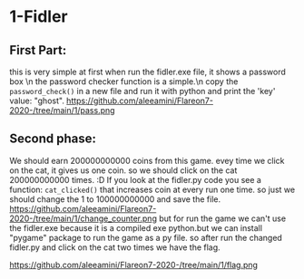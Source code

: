 # 1-Fidler
## First Part:
this is very simple
at first when run the fidler.exe file, it shows a password box \n the password checker function is a simple.\n copy the ```password_check()``` in a new file and run it with python and print the 'key' value: "ghost".
https://github.com/aleeamini/Flareon7-2020-/tree/main/1/pass.png

## Second phase:
We should earn 200000000000 coins from this game. evey time we click on the cat, it gives us one coin. so we should click on the cat 200000000000 times. :D
If you look at the fidler.py code you see a function: ```cat_clicked()``` that increases coin at every run one time. so just we should change the 1 to 100000000000 and save the file.
https://github.com/aleeamini/Flareon7-2020-/tree/main/1/change_counter.png
but for run the game we can't use the fidler.exe because it is a compiled exe python.but we can install "pygame" package to run the game as a py file. 
so after run the changed fidler.py and click on the cat two times we have the flag.

https://github.com/aleeamini/Flareon7-2020-/tree/main/1/flag.png


